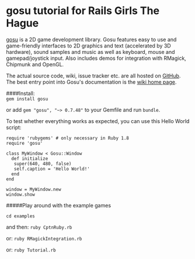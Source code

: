 gosu tutorial for Rails Girls The Hague
===================
[gosu][1] is a 2D game development library. Gosu features easy to use and game-friendly interfaces to 2D graphics and text (accelerated by 3D hardware), sound samples and music as well as keyboard, mouse and gamepad/joystick input. Also includes demos for integration with RMagick, Chipmunk and OpenGL.

The actual source code, wiki, issue tracker etc. are all hosted on [GitHub][2]. The best entry point into Gosu's documentation is the [wiki home page][3].

####Install:  
```gem install gosu```

or add ```gem "gosu", "~> 0.7.48"``` to your Gemfile and run ```bundle```.

To test whether everything works as expected, you can use this Hello World script:
```
require 'rubygems' # only necessary in Ruby 1.8
require 'gosu'

class MyWindow < Gosu::Window
  def initialize
   super(640, 480, false)
   self.caption = 'Hello World!'
  end
end

window = MyWindow.new
window.show
```

#####Play around with the example games

```
cd examples
```

and then:
```ruby CptnRuby.rb```

or:
```ruby RMagickIntegration.rb```

or:
```ruby Tutorial.rb```

[1]: http://www.libgosu.org/
[2]: http://github.com/jlnr/gosu/
[3]: http://github.com/jlnr/gosu/wiki
